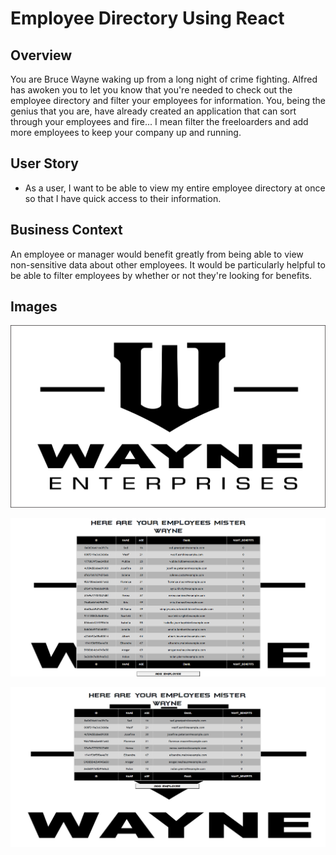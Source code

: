 # Employee Directory Using React

## Overview

You are Bruce Wayne waking up from a long night of crime fighting. Alfred has awoken you to let you know that you're needed to check out the employee directory and filter your employees for information. You, being the genius that you are, have already created an application that can sort through your employees and fire... I mean filter the freeloarders and add more employees to keep your company up and running.

## User Story

* As a user, I want to be able to view my entire employee directory at once so that I have quick access to their information.

## Business Context

An employee or manager would benefit greatly from being able to view non-sensitive data about other employees. It would be particularly helpful to be able to filter employees by whether or not they're looking for benefits.

## Images

![Wayne Enterprises](./public/Wayne-enterprises-logo-large.png)

![Wayne Enterprises Employees Sorted](wayneEmployees.png)

![Wayne Enterprises Employees Filtered](wayneEmployeesfiltered.png)

